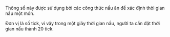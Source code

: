 Thông số này được sử dụng bởi các công thức nấu ăn để xác định thời gian nấu một món.

Đơn vị là số tick, vì vậy trong một giây thời gian nấu, người ta cần đặt thời gian nấu thành 20 tick.